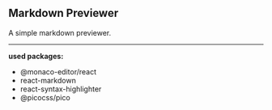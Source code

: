 ## Markdown Previewer

A simple markdown previewer.

---

**used packages:**

- @monaco-editor/react
- react-markdown
- react-syntax-highlighter
- @picocss/pico
